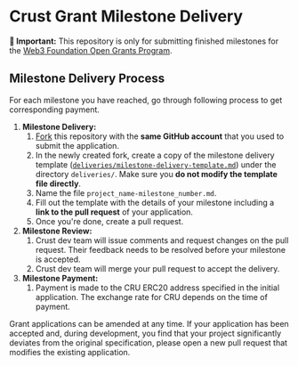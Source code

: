 # Crust Grant Milestone Delivery

**:loudspeaker: Important:** This repository is only for submitting finished milestones for the [Web3 Foundation Open Grants Program](https://github.com/w3f/Open-Grants-Program). 


## Milestone Delivery Process

For each milestone you have reached, go through following process to get corresponding payment.

1. **Milestone Delivery:**
   1. [Fork](https://github.com/crust/Grant-Milestone-Delivery/fork) this repository with the **same GitHub account** that you used to submit the application.
   2. In the newly created fork, create a copy of the milestone delivery template ([`deliveries/milestone-delivery-template.md`](deliveries/milestone-delivery-template.md)) under the directory `deliveries/`. Make sure you **do not modify the template file directly**.
   3. Name the file `project_name-milestone_number.md`.
   4. Fill out the template with the details of your milestone including a **link to the pull request** of your application.
   5. Once you're done, create a pull request.
2. **Milestone Review:**
   1. Crust dev team will issue comments and request changes on the pull request. Their feedback needs to be resolved before your milestone is accepted.
   2. Crust dev team will merge your pull request to accept the delivery.
3. **Milestone Payment:**
   1. Payment is made to the CRU ERC20 address specified in the initial application. The exchange rate for CRU depends on the time of payment.

Grant applications can be amended at any time. If your application has been accepted and, during development, you find that your project significantly deviates from the original specification, please open a new pull request that modifies the existing application.